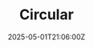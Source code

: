 ---
title: Circular
linkTitle: Circular
date: '2025-05-01T21:06:00Z'
weight: 1
description: No content
draft: false
ref: circular
---